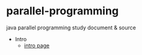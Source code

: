 # parallel-programming
java parallel programming study document & source

- Intro
  - [intro page](./etc/README.md)


